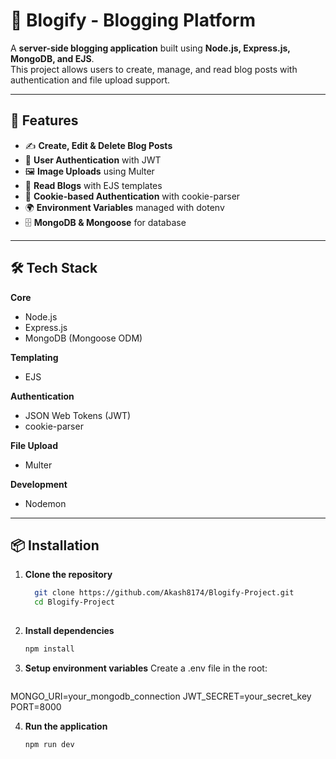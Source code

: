 # 📝 Blogify - Blogging Platform

A **server-side blogging application** built using **Node.js, Express.js, MongoDB, and EJS**.  
This project allows users to create, manage, and read blog posts with authentication and file upload support.

---

## 🚀 Features
- ✍️ **Create, Edit & Delete Blog Posts**
- 🔐 **User Authentication** with JWT
- 🖼️ **Image Uploads** using Multer
- 📖 **Read Blogs** with EJS templates
- 🍪 **Cookie-based Authentication** with cookie-parser
- 🌍 **Environment Variables** managed with dotenv
- 🗄️ **MongoDB & Mongoose** for database

---

## 🛠️ Tech Stack
**Core**
- Node.js  
- Express.js  
- MongoDB (Mongoose ODM)  

**Templating**
- EJS  

**Authentication**
- JSON Web Tokens (JWT)  
- cookie-parser  

**File Upload**
- Multer  

**Development**
- Nodemon  

---

## 📦 Installation
1. **Clone the repository**
   ```bash
     git clone https://github.com/Akash8174/Blogify-Project.git
     cd Blogify-Project
  
2. **Install dependencies**
   ```bash
   npm install
   
3. **Setup environment variables**
Create a .env file in the root:
   ```bash
  MONGO_URI=your_mongodb_connection
  JWT_SECRET=your_secret_key
  PORT=8000
  
4. **Run the application**
   ```bash
   npm run dev

